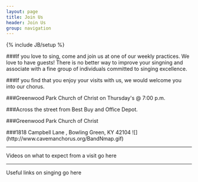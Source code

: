 ```yaml
---
layout: page
title: Join Us 
header: Join Us
group: navigation
---
```

{% include JB/setup %}

###If you love to sing, come and join us at one of our weekly practices.  We love to have guests!  There is no better way to improve your singning and associate with a fine group of individuals committed to singing excellence.
<p></p>
###If you find that you enjoy your visits with us, we would welcome you into our chorus.
<p></p>
###Greenwood Park Church of Christ on Thursday's @ 7:00 p.m. 
<p></p>
###Across the street from Best Buy and Office Depot.
<p></p>
###Greenwood Park Church of Christ
<p></p>
###1818 Campbell Lane , Bowling Green, KY 42104
![](http://www.cavemanchorus.org/BandNmap.gif)

---
Videos on what to expect from a visit go here

---

Useful links on singing go here

